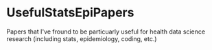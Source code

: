 # UsefulStatsEpiPapers
Papers that I've fround to be particuarly useful for health data science research (including stats, epidemiology, coding, etc.)
